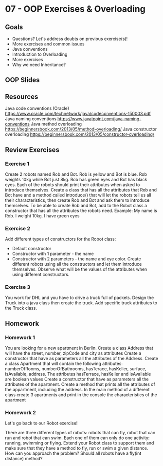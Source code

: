 # 07 - OOP Exercises & Overloading

<Teacher name="Renato"></Teacher>

## Goals

- Questions? Let's address doubts on previous exercise(s)!
- More exercises and common issues
- Java conventions
- Introduction to Overloading
- More exercises
- Why we need Inheritance? 

## OOP Slides

<GoogleSlides src="https://docs.google.com/presentation/d/e/2PACX-1vSrl2PmIryZtrDYlm02THVxkbSDo_8d8YCz2cvNS-uUUEtRcYcTVtKgswwmHF1i5Fw0IatI-kH79NSW/embed?start=false&loop=false&delayms=3000"></GoogleSlides>

## Resources

Java code conventions (Oracle) https://www.oracle.com/technetwork/java/codeconventions-150003.pdf
Java naming conventions https://www.javatpoint.com/java-naming-conventions
Java method overloading https://beginnersbook.com/2013/05/method-overloading/
Java constructor overloading https://beginnersbook.com/2013/05/constructor-overloading/

## Review Exercises 
 
### Exercise 1
Create 2 robots named Rob and Bot. 
Rob is yellow and Bot is blue. Rob weights 10kg while Bot just 8kg. Rob has green eyes and Bot has black eyes. 
Each of the robots should print their attributes when asked to introduce themselves. 
Create a class that has all the attributes that Rob and Bot have and a method called introduce() that will let the robots tell us all their characteristics, then create Rob and Bot and ask them to introduce themselves. 
To be able to create Rob and Bot, add to the Robot class a constructor that has all the attributes the robots need.
Example: My name is Rob. I weight 10kg. I have green eyes

### Exercise 2
Add different types of constructors for the Robot class:
 - Default constructor
 - Constructor with 1 parameter - the name
 - Constructor with 2 parameters - the name and eye color. 
 Create different robots using all the constructors and let them introduce themselves. 
 Observe what will be the values of the attributes when using different constructors.

### Exercise 3
You work for DHL and you have to drive a truck full of packets. Design the Truck into a java class then create the truck. 
Add specific truck attributes to the Truck class.

## Homework

### Homework 1

You are looking for a new apartment in Berlin.
Create a class Address that will have the street, number, zipCode and city as attributes
Create a constructor that have as parameters all the attributes of the Address.
Create a class Apartment that will contain the following attributes: numberOfRooms, numberOfBathrooms, hasTerace, hasKeller, surface, isAvailable, address.
The attributes hasTerrace, hasKeller and isAvailable are boolean values
Create a constructor that have as parameters all the attributes of the apartment.
Create a method that prints all the attributes of the appartment, including the address.
In the main method of a different class create 3 apartments and print in the console the characteristics of the apartment

### Homework 2

Let's go back to our Robot exercise!

There are three different types of robots: robots that can fly, robot that can run and robot that can swim. Each one of them can only do one activity: running, swimming or flying. Extend your Robot class to support them and make sure that they have a method to fly, run or swim a given distance. How can you approach the problem? Should all robots have a fly(int distance) method?


